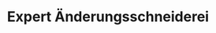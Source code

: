 ---
title: "Expert Änderungsschneiderei"
url: /berlin/expert-aenderungsschneiderei/
shop: Schneiderei
---